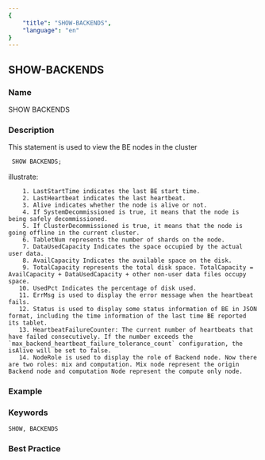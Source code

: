 ```yaml
---
{
    "title": "SHOW-BACKENDS",
    "language": "en"
}
---
```


<!--
Licensed to the Apache Software Foundation (ASF) under one
or more contributor license agreements.  See the NOTICE file
distributed with this work for additional information
regarding copyright ownership.  The ASF licenses this file
to you under the Apache License, Version 2.0 (the
"License"); you may not use this file except in compliance
with the License.  You may obtain a copy of the License at

  http://www.apache.org/licenses/LICENSE-2.0

Unless required by applicable law or agreed to in writing,
software distributed under the License is distributed on an
"AS IS" BASIS, WITHOUT WARRANTIES OR CONDITIONS OF ANY
KIND, either express or implied.  See the License for the
specific language governing permissions and limitations
under the License.
-->

## SHOW-BACKENDS

### Name

SHOW BACKENDS

### Description

This statement is used to view the BE nodes in the cluster

```sql
 SHOW BACKENDS;
````

illustrate:

        1. LastStartTime indicates the last BE start time.
        2. LastHeartbeat indicates the last heartbeat.
        3. Alive indicates whether the node is alive or not.
        4. If SystemDecommissioned is true, it means that the node is being safely decommissioned.
        5. If ClusterDecommissioned is true, it means that the node is going offline in the current cluster.
        6. TabletNum represents the number of shards on the node.
        7. DataUsedCapacity Indicates the space occupied by the actual user data.
        8. AvailCapacity Indicates the available space on the disk.
        9. TotalCapacity represents the total disk space. TotalCapacity = AvailCapacity + DataUsedCapacity + other non-user data files occupy space.
       10. UsedPct Indicates the percentage of disk used.
       11. ErrMsg is used to display the error message when the heartbeat fails.
       12. Status is used to display some status information of BE in JSON format, including the time information of the last time BE reported its tablet.
       13. HeartbeatFailureCounter: The current number of heartbeats that have failed consecutively. If the number exceeds the `max_backend_heartbeat_failure_tolerance_count` configuration, the isAlive will be set to false.
       14. NodeRole is used to display the role of Backend node. Now there are two roles: mix and computation. Mix node represent the origin Backend node and computation Node represent the compute only node.

### Example

### Keywords

    SHOW, BACKENDS

### Best Practice

